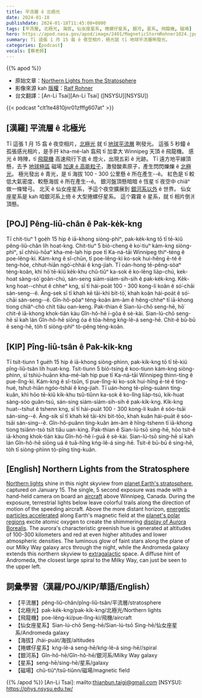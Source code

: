 ```yaml
---
title: 平流層 ê 北極光
date: 2024-01-18
publishdate: 2024-01-18T11:45:00+0800
tags: [平流層, 北極光, 海拔, 仙女座星系, 捲螺仔星系, 銀河, 星系, 飛龍機, 磁場]
hero: https://apod.nasa.gov/apod/image/2401/MagneticStormRohner1024.jpg
summary: Tī 這張 1 月 15 翕 ê 夜空相片，極光就 tī 地球平流層咧發光。
categories: [podcast]
vocals: [蔡老師]
---
```


{{% apod %}}

- 原始文章：[Northern Lights from the Stratosphere](https://apod.nasa.gov/apod/ap240118.html)
- 影像來源 kah [版權][copyright]：[Ralf Rohner](https://www.instagram.com/skypointer2000/)
- 台文翻譯：[An-Li Tsai][An-Li Tsai] ([NSYSU][NSYSU])

{{< podcast "clt1te4810jnr01zfffg607at" >}}

## [漢羅] 平流層 ê 北極光
Tī 這張 1 月 15 翕 ê 夜空相片，[北極光][Northern lights] 就 tī [地球平流層][planet Earth's stratosphere] 咧發光。
這張 5 秒鐘 ê 孤張感光相片，是手扞 kha-mé-lah 翕飛 tī 加拿大 Winnipeg 天頂 ê 飛龍機。
感光 ê 時陣，tī [飛龍機][aircraft] 高速飛行下底 ê 燈火，出現五彩 ê 光跡。
Tī 遠方地平線頂懸，去予 [地球極區][planet's polar regions] 磁場 [加速 ê 高能粒子][energetic particles accelerated]，激發酸素原子，產生閃閃爍爍 ê [北極光][display of Aurora Borealis]。
極光發出 ê 青光，是 tī 海拔 100 - 300 公里懸 ê 所在產生--ê。
紅色是 tī 較低大氣密度、較懸海拔 ê 所在產生--ê。
銀河盤頂懸暗暗 ê 恆星 tī 夜空中 chiâⁿ 做一條彎弓。
北天 ê 仙女座星系，予這个夜空擴展到 [銀河系以外][extragalactic] ê 世界。
仙女座星系是 kah 咱銀河系上倚 ê 大型捲螺仔星系。
這个霧霧 ê 星系，就 tī 相片倒爿頂懸。

## [POJ] Pêng-liû-chân ê Pak-ke̍k-kng
Tī chit-tiuⁿ 1 goe̍h 15 hip ê iā-khong siòng-phìⁿ, pak-ke̍k-kng tō tī tē-kiû pêng-liû-chân lih hoat-kng.
Chit-tiuⁿ 5 bió-cheng ê ko͘-tiuⁿ kám-kng siòng-phìⁿ, sī chhiú-hōaⁿ kha-mé-lah hip poe tī Ka-ná-tāi Winnipeg thiⁿ-téng ê poe-lêng-ki.
Kám-kng ê sî-chūn, tī poe-lêng-ki ko-sok hui-hêng ē-té ê teng-hóe, chhut-hiān ngó͘-chhái ê kng-jiah.
Tī oán-hong tē-pêng-sòaⁿ téng-koân, khì hō͘ tē-kiû ke̍k-khu chû-tiûⁿ ka-sok ê ko-lêng lia̍p-chú, kek-hoat sàng-sò͘ goân-chú, sán-seng siám-siám-sih-sih ê pak-ke̍k-kng.
Ke̍k-kng hoat--chhut ê chheⁿ kng, sī tī hái-poa̍t 100 - 300 kong-lí koân ê só͘-chāi sán-seng--ê.
Âng-sek sī tī khah kē tāi-khì bi̍t-tō͘, khah koân hái-poa̍t ê só͘-chāi sán-seng--ê.
Gîn-hô-pôaⁿ téng-koân àm-àm ê hêng-chheⁿ tī iā-khong tiong chiâⁿ-chò chi̍t tiâu oan-keng.
Pak-thian ê Sian-lú-chō seng-hē, hō͘ chit-ê iā-khong khok-tián kàu Gîn-hô-hē í-gōa ê sè-kài.
Sian-lú-chō seng-hē sī kah lán Gîn-hô-hē siōng óa ê tōa-hêng kńg-lê-á seng-hē.
Chit-ê bū-bū ê seng-hē, to̍h tī siòng-phìⁿ tò-pêng téng-koân.

## [KIP] Pîng-liû-tsân ê Pak-ki̍k-kng
Tī tsit-tiunn 1 gue̍h 15 hip ê iā-khong siòng-phìnn, pak-ki̍k-kng tō tī tē-kiû pîng-liû-tsân lih huat-kng.
Tsit-tiunn 5 bió-tsing ê koo-tiunn kám-kng siòng-phìnn, sī tshiú-huānn kha-mé-lah hip pue tī Ka-ná-tāi Winnipeg thinn-tíng ê pue-lîng-ki.
Kám-kng ê sî-tsūn, tī pue-lîng-ki ko-sok hui-hîng ē-té ê ting-hué, tshut-hiān ngóo-tshái ê kng-jiah.
Tī uán-hong tē-pîng-suànn tíng-kuân, khì hōo tē-kiû ki̍k-khu tsû-tiûnn ka-sok ê ko-lîng lia̍p-tsú, kik-huat sàng-sòo guân-tsú, sán-sing siám-siám-sih-sih ê pak-ki̍k-kng.
Ki̍k-kng huat--tshut ê tshenn kng, sī tī hái-pua̍t 100 - 300 kong-lí kuân ê sóo-tsāi sán-sing--ê.
Âng-sik sī tī khah kē tāi-khì bi̍t-tōo, khah kuân hái-pua̍t ê sóo-tsāi sán-sing--ê.
Gîn-hô-puânn tíng-kuân àm-àm ê hîng-tshenn tī iā-khong tiong tsiânn-tsò tsi̍t tiâu uan-king.
Pak-thian ê Sian-lú-tsō sing-hē, hōo tsit-ê iā-khong khok-tián kàu Gîn-hô-hē í-guā ê sè-kài.
Sian-lú-tsō sing-hē sī kah lán Gîn-hô-hē siōng uá ê tuā-hîng kńg-lê-á sing-hē.
Tsit-ê bū-bū ê sing-hē, to̍h tī siòng-phìnn tò-pîng tíng-kuân.

## [English] Northern Lights from the Stratosphere
[Northern lights][Northern lights] shine in this night skyview from [planet Earth's stratosphere][planet Earth's stratosphere], captured on January 15.
The single, 5 second exposure was made with a hand-held camera on board an [aircraft][aircraft] above Winnipeg, Canada.
During the exposure, terrestrial lights below leave colorful trails along the direction of motion of the speeding aircraft.
Above the more distant horizon, [energetic particles accelerated][energetic particles accelerated] along Earth's magnetic field at the [planet's polar regions][planet's polar regions] excite atomic oxygen to create the shimmering [display of Aurora Borealis][display of Aurora Borealis].
The aurora's characteristic greenish hue is generated at altitudes of 100-300 kilometers and red at even higher altitudes and lower atmospheric densities.
The luminous glow of faint stars along the plane of our Milky Way galaxy arcs through the night, while the Andromeda galaxy extends this northern skyview to [extragalactic][extragalactic] space.
A diffuse hint of Andromeda, the closest large spiral to the Milky Way, can just be seen to the upper left.

## 詞彙學習（漢羅/POJ/KIP/華語/English）
- 【平流層】pêng-liû-chân/pîng-liû-tsân/平流層/stratosphere
- 【北極光】pak-ke̍k-kng/pak-ki̍k-kng/北極光/Northern lights
- 【飛龍機】poe-lêng-ki/pue-lîng-ki/飛機/aircraft
- 【仙女座星系】Sian-lú-chō Seng-hē/Sian-lú-tsō Sing-hē/仙女座星系/Andromeda galaxy
- 【海拔】/hái-pua̍t/海拔/altitudes
- 【捲螺仔星系】kńg-lê-á seng-hē/kńg-lê-á sing-hē//spiral
- 【銀河系】Gîn-hô-hē/Gîn-hô-hē/銀河系/Milky Way galaxy
- 【星系】seng-hē/sing-hē/星系/galaxy
- 【磁場】chû-tiûⁿ/tsû-tiûnn/磁場/magnetic field

{{% /apod %}}
[An-Li Tsai]: mailto:thianbun.taigi@gmail.com
[NSYSU]: https://phys.nsysu.edu.tw/

[copyright]: https://apod.nasa.gov/apod/fap/lib/about_apod.html#srapply
[License]: https://creativecommons.org/licenses/by/3.0/

[Northern lights]:https://apod.nasa.gov/apod/ap231125.html
[planet Earth's stratosphere]:https://en.wikipedia.org/wiki/Zombies_of_the_Stratosphere
[aircraft]:https://apod.nasa.gov/apod/ap191010.html
[energetic particles accelerated]:https://www.nasa.gov/missions/sounding-rockets/rockets-to-uncover-electric-circuit-that-powers-the-northern-lights/
[planet's polar regions]:https://www.swpc.noaa.gov/products/aurora-30-minute-forecast
[display of Aurora Borealis]:https://www.aurorasaurus.org/
[extragalactic]:https://apod.nasa.gov/apod/ap211106.html
